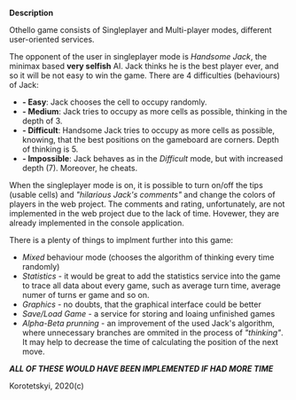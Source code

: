 **Description**

Othello game consists of Singleplayer and Multi-player modes, different user-oriented services.

The opponent of the user in singleplayer mode is *Handsome Jack*, the minimax based **very selfish** AI. Jack thinks he is the best player ever, and so it will be not easy to win the game.
There are 4 difficulties (behaviours) of Jack:
*  **- Easy**:       Jack chooses the cell to occupy randomly.
*  **- Medium**:     Jack tries to occupy as more cells as possible, thinking in the depth of 3.
*  **- Difficult**:  Handsome Jack tries to occupy as more cells as possible, knowing, that the best positions on the gameboard are corners. Depth of thinking is 5.
*  **- Impossible**: Jack behaves as in the *Difficult* mode, but with increased depth (7). Moreover, he cheats.
 

When the singleplayer mode is on, it is possible to turn on/off the tips (usable cells) and *"hilarious  Jack's comments"* and change the colors of players in the web project.
The comments and rating, unfortunately, are not implemented in the web project due to the lack of time. Hovewer, they are already implemented in the console application.

There is a plenty of things to implment further into this game:
*  *Mixed* behaviour mode (chooses the algorithm of thinking every time randomly)
*  *Statistics* - it would be great to add the statistics service into the game to trace all data about every game, such as average turn time, average numer of turns er game and so on.
*  *Graphics* - no doubts, that the graphical interface could be better
*  *Save/Load Game* - a service for storing and loaing unfinished games
*  *Alpha-Beta prunning* - an improvement of the used Jack's algorithm, where unnecessary branches are ommited in the process of *"thinking"*. It may help to decrease the time of calculating the position of the next move.


***ALL OF THESE WOULD HAVE BEEN IMPLEMENTED IF HAD MORE TIME***

Korotetskyi, 2020(c)